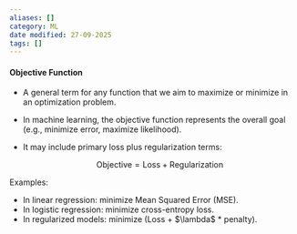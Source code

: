 ```yaml
---
aliases: []
category: ML
date modified: 27-09-2025
tags: []
---
```

#### Objective Function

* A general term for any function that we aim to maximize or minimize in an optimization problem.
* In machine learning, the objective function represents the overall goal (e.g., minimize error, maximize likelihood).
* It may include primary loss plus regularization terms:

  $$
  \text{Objective} = \text{Loss} + \text{Regularization}
  $$

Examples:

* In linear regression: minimize Mean Squared Error (MSE).
* In logistic regression: minimize cross-entropy loss.
* In regularized models: minimize (Loss + \$\lambda\$ \* penalty).
